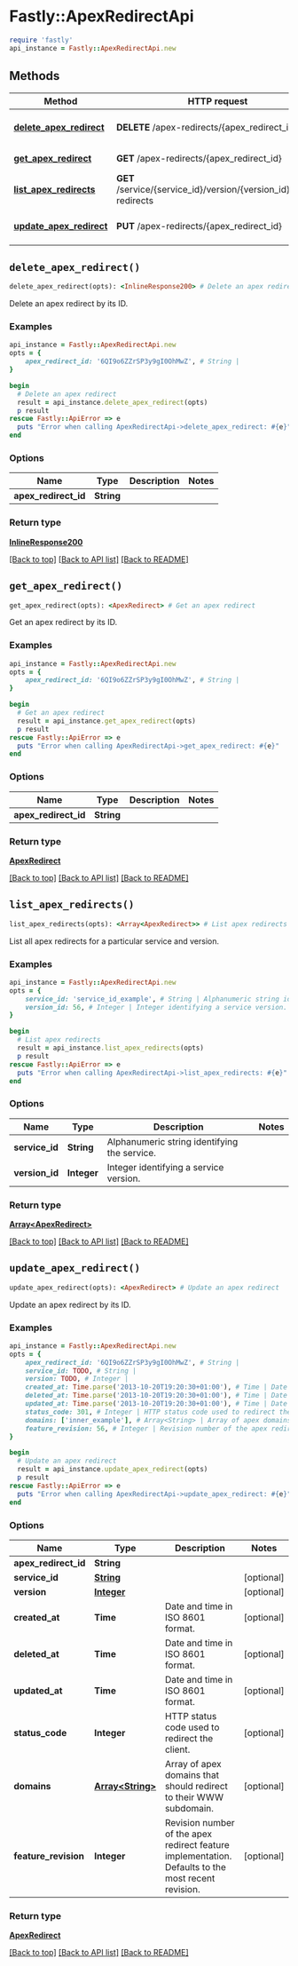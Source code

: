 # Fastly::ApexRedirectApi


```ruby
require 'fastly'
api_instance = Fastly::ApexRedirectApi.new
```

## Methods

| Method | HTTP request | Description |
| ------ | ------------ | ----------- |
| [**delete_apex_redirect**](ApexRedirectApi.md#delete_apex_redirect) | **DELETE** /apex-redirects/{apex_redirect_id} | Delete an apex redirect |
| [**get_apex_redirect**](ApexRedirectApi.md#get_apex_redirect) | **GET** /apex-redirects/{apex_redirect_id} | Get an apex redirect |
| [**list_apex_redirects**](ApexRedirectApi.md#list_apex_redirects) | **GET** /service/{service_id}/version/{version_id}/apex-redirects | List apex redirects |
| [**update_apex_redirect**](ApexRedirectApi.md#update_apex_redirect) | **PUT** /apex-redirects/{apex_redirect_id} | Update an apex redirect |


## `delete_apex_redirect()`

```ruby
delete_apex_redirect(opts): <InlineResponse200> # Delete an apex redirect
```

Delete an apex redirect by its ID.

### Examples

```ruby
api_instance = Fastly::ApexRedirectApi.new
opts = {
    apex_redirect_id: '6QI9o6ZZrSP3y9gI0OhMwZ', # String | 
}

begin
  # Delete an apex redirect
  result = api_instance.delete_apex_redirect(opts)
  p result
rescue Fastly::ApiError => e
  puts "Error when calling ApexRedirectApi->delete_apex_redirect: #{e}"
end
```

### Options

| Name | Type | Description | Notes |
| ---- | ---- | ----------- | ----- |
| **apex_redirect_id** | **String** |  |  |

### Return type

[**InlineResponse200**](InlineResponse200.md)

[[Back to top]](#) [[Back to API list]](../../README.md#endpoints)
[[Back to README]](../../README.md)
## `get_apex_redirect()`

```ruby
get_apex_redirect(opts): <ApexRedirect> # Get an apex redirect
```

Get an apex redirect by its ID.

### Examples

```ruby
api_instance = Fastly::ApexRedirectApi.new
opts = {
    apex_redirect_id: '6QI9o6ZZrSP3y9gI0OhMwZ', # String | 
}

begin
  # Get an apex redirect
  result = api_instance.get_apex_redirect(opts)
  p result
rescue Fastly::ApiError => e
  puts "Error when calling ApexRedirectApi->get_apex_redirect: #{e}"
end
```

### Options

| Name | Type | Description | Notes |
| ---- | ---- | ----------- | ----- |
| **apex_redirect_id** | **String** |  |  |

### Return type

[**ApexRedirect**](ApexRedirect.md)

[[Back to top]](#) [[Back to API list]](../../README.md#endpoints)
[[Back to README]](../../README.md)
## `list_apex_redirects()`

```ruby
list_apex_redirects(opts): <Array<ApexRedirect>> # List apex redirects
```

List all apex redirects for a particular service and version.

### Examples

```ruby
api_instance = Fastly::ApexRedirectApi.new
opts = {
    service_id: 'service_id_example', # String | Alphanumeric string identifying the service.
    version_id: 56, # Integer | Integer identifying a service version.
}

begin
  # List apex redirects
  result = api_instance.list_apex_redirects(opts)
  p result
rescue Fastly::ApiError => e
  puts "Error when calling ApexRedirectApi->list_apex_redirects: #{e}"
end
```

### Options

| Name | Type | Description | Notes |
| ---- | ---- | ----------- | ----- |
| **service_id** | **String** | Alphanumeric string identifying the service. |  |
| **version_id** | **Integer** | Integer identifying a service version. |  |

### Return type

[**Array&lt;ApexRedirect&gt;**](ApexRedirect.md)

[[Back to top]](#) [[Back to API list]](../../README.md#endpoints)
[[Back to README]](../../README.md)
## `update_apex_redirect()`

```ruby
update_apex_redirect(opts): <ApexRedirect> # Update an apex redirect
```

Update an apex redirect by its ID.

### Examples

```ruby
api_instance = Fastly::ApexRedirectApi.new
opts = {
    apex_redirect_id: '6QI9o6ZZrSP3y9gI0OhMwZ', # String | 
    service_id: TODO, # String | 
    version: TODO, # Integer | 
    created_at: Time.parse('2013-10-20T19:20:30+01:00'), # Time | Date and time in ISO 8601 format.
    deleted_at: Time.parse('2013-10-20T19:20:30+01:00'), # Time | Date and time in ISO 8601 format.
    updated_at: Time.parse('2013-10-20T19:20:30+01:00'), # Time | Date and time in ISO 8601 format.
    status_code: 301, # Integer | HTTP status code used to redirect the client.
    domains: ['inner_example'], # Array<String> | Array of apex domains that should redirect to their WWW subdomain.
    feature_revision: 56, # Integer | Revision number of the apex redirect feature implementation. Defaults to the most recent revision.
}

begin
  # Update an apex redirect
  result = api_instance.update_apex_redirect(opts)
  p result
rescue Fastly::ApiError => e
  puts "Error when calling ApexRedirectApi->update_apex_redirect: #{e}"
end
```

### Options

| Name | Type | Description | Notes |
| ---- | ---- | ----------- | ----- |
| **apex_redirect_id** | **String** |  |  |
| **service_id** | [**String**](String.md) |  | [optional] |
| **version** | [**Integer**](Integer.md) |  | [optional] |
| **created_at** | **Time** | Date and time in ISO 8601 format. | [optional] |
| **deleted_at** | **Time** | Date and time in ISO 8601 format. | [optional] |
| **updated_at** | **Time** | Date and time in ISO 8601 format. | [optional] |
| **status_code** | **Integer** | HTTP status code used to redirect the client. | [optional] |
| **domains** | [**Array&lt;String&gt;**](String.md) | Array of apex domains that should redirect to their WWW subdomain. | [optional] |
| **feature_revision** | **Integer** | Revision number of the apex redirect feature implementation. Defaults to the most recent revision. | [optional] |

### Return type

[**ApexRedirect**](ApexRedirect.md)

[[Back to top]](#) [[Back to API list]](../../README.md#endpoints)
[[Back to README]](../../README.md)
